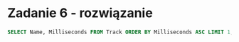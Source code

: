 # Zadanie 6 - rozwiązanie

```SQL
SELECT Name, Milliseconds FROM Track ORDER BY Milliseconds ASC LIMIT 1;
```
